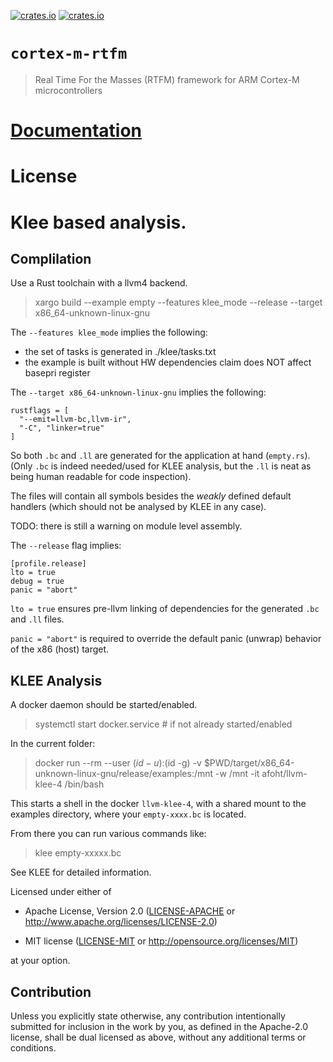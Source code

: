 [![crates.io](https://img.shields.io/crates/v/cortex-m-rtfm.svg)](https://crates.io/crates/cortex-m-rtfm)
[![crates.io](https://img.shields.io/crates/d/cortex-m-rtfm.svg)](https://crates.io/crates/cortex-m-rtfm)

# `cortex-m-rtfm`

> Real Time For the Masses (RTFM) framework for ARM Cortex-M microcontrollers

# [Documentation](https://docs.rs/cortex-m-rtfm)

# License

# Klee based analysis.

## Complilation

Use a Rust toolchain with a llvm4 backend.


> xargo build --example empty --features klee_mode --release --target x86_64-unknown-linux-gnu

The `--features klee_mode` implies the following:

- the set of tasks is generated in ./klee/tasks.txt
- the example is built without HW dependencies 
  claim does NOT affect basepri register

The `--target x86_64-unknown-linux-gnu` implies the following:

``` text
rustflags = [
  "--emit=llvm-bc,llvm-ir",
  "-C", "linker=true"
]
```

So both `.bc` and `.ll` are generated for the application at hand (`empty.rs`). (Only `.bc` is indeed needed/used for KLEE analysis, but the `.ll` is neat as being human readable for code inspection).

The files will contain all symbols besides the *weakly* defined default handlers (which should not be analysed by KLEE in any case).

TODO: there is still a warning on module level assembly.

The `--release` flag implies:

``` text
[profile.release]
lto = true
debug = true
panic = "abort"
```

`lto = true` ensures pre-llvm linking of dependencies for the generated `.bc` and `.ll` files.

`panic = "abort"` is required to override the default panic (unwrap) behavior of the x86 (host) target.



## KLEE Analysis

A docker daemon should be started/enabled.

> systemctl start docker.service # if not already started/enabled

In the current folder:

> docker run --rm --user $(id -u):$(id -g) -v $PWD/target/x86_64-unknown-linux-gnu/release/examples:/mnt -w /mnt -it afoht/llvm-klee-4 /bin/bash

This starts a shell in the docker `llvm-klee-4`, with a shared mount to the examples directory, where your `empty-xxxx.bc` is located.

From there you can run various commands like:

> klee empty-xxxxx.bc

See KLEE for detailed information.

Licensed under either of

- Apache License, Version 2.0 ([LICENSE-APACHE](LICENSE-APACHE) or
  http://www.apache.org/licenses/LICENSE-2.0)

- MIT license ([LICENSE-MIT](LICENSE-MIT) or http://opensource.org/licenses/MIT)

at your option.

## Contribution

Unless you explicitly state otherwise, any contribution intentionally submitted
for inclusion in the work by you, as defined in the Apache-2.0 license, shall be
dual licensed as above, without any additional terms or conditions.
